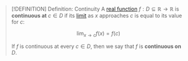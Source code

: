>[!DEFINITION] Definition: Continuity
>A [real function](../Real%20Function.md) $f: D \subseteq \mathbb{R} \to \mathbb{R}$ is **continuous at** $c \in D$ if its [limit](../Limits%20of%20Functions/Real%20Limits%20of%20a%20Function.md) as $x$ approaches $c$ is equal to its value for $c$:
>
>$$\lim_{x \to c} f(x) = f(c)$$
>
>If $f$ is continuous at every $c \in D$, then we say that $f$ is **continuous on** $D$.